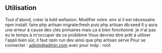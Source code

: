 ## Utilisation

Tout d'abord, créer la bdd wefasion.
Modifier votre .env si il est nécessaire.
npm install.
faire php artisan migrate:fresh
puis php artisan db:seed
Il y aura une erreur à cause des clés primaires mais ça à bien fonctionné. je n'ai pas eu le temps à m'occuper de ce problème
Vous devriez être prêt à utiliser l'appli
bien sûr, il faut npm run dev ainsi que php artisan serve
Pour se connecter : admin@admin.com avec pour mdp : root
